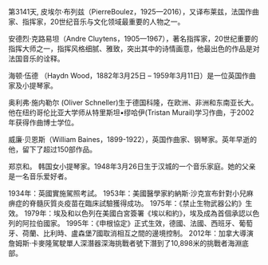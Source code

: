 第3141天, 皮埃尔·布列兹（PierreBoulez，1925—2016），又译布莱兹，法国作曲家、指挥家，20世纪音乐与文化领域最重要的人物之一。

安德烈·克路易坦（Andre Cluytens，1905—1967），著名指挥家，20世纪重要的指挥大师之一，指挥风格细腻、雅致，突出其中的诗情画意，他最出色的作品是对法国音乐的诠释。

海顿·伍德 （Haydn Wood，1882年3月25日 – 1959年3月11日）是一位英国作曲家及小提琴家。

奥利弗·施内勒尔 (Oliver Schneller)生于德国科隆，在欧洲、非洲和东南亚长大。他在纽约哥伦比亚大学师从特里斯坦•缪哈伊(Tristan Murail)学习作曲，于2002 年获得作曲博士学位。

威廉·贝恩斯（William Baines，1899-1922），英国作曲家、钢琴家。英年早逝的他，留下了超过150部作品。

郑京和。 韩国女小提琴家。1948年3月26日生于汉城的一个音乐家庭。她的父亲是一名音乐爱好者。

1934年：英國實施駕照考試。
1953年：美國醫學家約納斯·沙克宣布針對小兒麻痹症的脊髓灰質炎疫苗在臨床試驗獲得成功。
1975年：《禁止生物武器公約》生效。
1979年：埃及和以色列在美國白宮簽署《埃以和約》，埃及成為首個承認以色列的阿拉伯國家。
1995年：《申根協定》正式生效，德國、法國、西班牙、葡萄牙、荷蘭、比利時、盧森堡7國取消相互之間的邊境控制。
2012年：加拿大導演詹姆斯·卡麥隆駕駛單人深潛器深海挑戰者號下潛到了10,898米的挑戰者海淵底部。